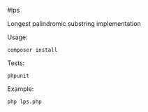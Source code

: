 #lps

Longest palindromic substring implementation

Usage:  
```
composer install
```


Tests:  
```
phpunit
```

Example:  
```
php lps.php
```
